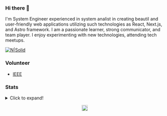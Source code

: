 ### Hi there 👋


I'm System Engineer  experienced in system analist in creating beautil and user-friendly web applications utilizing such technologies as React, Next.js, and Astro framework. I am a passionate learner, strong communicator, and team player. I enjoy experimenting with new technologies, attending tech meetups.

[![N|Solid](https://img.shields.io/badge/LinkedIn-0077B5?style=for-the-badge&logo=linkedin&logoColor=white)](https://www.linkedin.com/in/steve-gomez-dev/)
 

### Volunteer

- [IEEE](https://latinamerica.computer.org/communities/student-branch/)
  
### Stats

<details>
  <summary>Click to expand!</summary>

 [![Top Langs](https://github-readme-stats.vercel.app/api/top-langs/?username=badkitten-bug)](https://github.com/badkitten-bug/github-readme-stats)

 ![Steve's GitHub stats](https://github-readme-stats.vercel.app/api?username=badkitten-bug&show_icons=true&theme=radical)

</details>

<p align="center"> 
 <img src="https://komarev.com/ghpvc/?username=badkitten-bug" alt="Steve Gomez" height=19/> 
</p>
